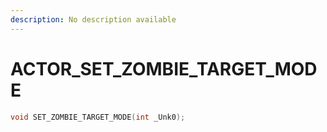 ```yaml
---
description: No description available 
---
```


# ACTOR\_SET_ZOMBIE_TARGET_MODE

```cpp
void SET_ZOMBIE_TARGET_MODE(int _Unk0);
```
